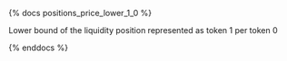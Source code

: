 {% docs positions_price_lower_1_0 %}

Lower bound of the liquidity position represented as token 1 per token 0

{% enddocs %}